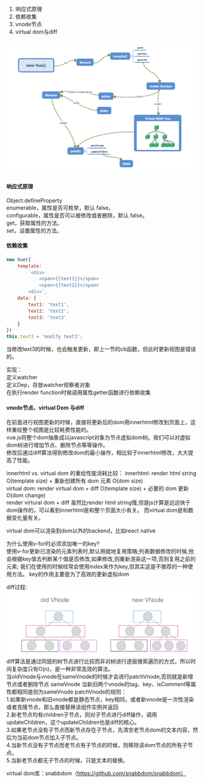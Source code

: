 1. 响应式原理
2. 依赖收集
3. vnode节点
4. virtual dom与diff

![avatar](https://github.com/Dawnlee/practice-demo/blob/develop/front-end/vue/vue1.png?raw=true)

#### 响应式原理

Object.defineProperty  
enumerable，属性是否可枚举，默认 false。  
configurable，属性是否可以被修改或者删除，默认 false。   
get，获取属性的方法。   
set，设置属性的方法。 

#### 依赖收集
```javascript
new Vue({  
    template:   
        `<div>  
            <span>{{text1}}</span>   
            <span>{{text2}}</span>   
        <div>`,  
    data: {  
        text1: 'text1',  
        text2: 'text2',  
        text3: 'text3'  
    }  
})
this.text3 = 'modify text3';
```

当修改text3的时候，也会触发更新，即上一节的cb函数，但此时更新视图是错误的。


实现：  
定义watcher  
定义Dep，存放watcher观察者对象   
在执行render function时候调用属性getter函数进行依赖收集

#### vnode节点、virtual Dom 与diff
在前面进行视图更新的时候，直接将更新后的dom用innerhtml修改到页面上，这样重绘整个视图是比较耗费性能的。  
vue.js将整个dom抽象成以javascript对象为节点虚拟dom树。我们可以对虚拟dom树进行增加节点、删除节点等等操作。  
修改后通过diff算法得到修改dom的最小操作，相比较于innerhtml修改，大大提高了性能。 


innerhtml vs. virtual dom 的重绘性能消耗比较： 
innerhtml: render html string O(template size) + 重新创建所有 dom 元素 O(dom size)  
virtual dom: render virtual dom + diff O(template size) + 必要的 dom 更新 O(dom change)  
render virtural dom + diff 虽然比render html string慢,但是js计算是远远快于dom操作的，可以看到innerhtml是和整个页面大小有关。
而virtual dom是和数据变化量有关。


virtual dom可以渲染到dom以外的backend，比如react native


为什么使用v-for时必须添加唯一的key?  
使用v-for更新已渲染的元素列表时,默认用就地复用策略;列表数据修改的时候,他会根据key值去判断某个值是否修改,如果修改,则重新渲染这一项,否则复用之前的元素;
我们在使用的时候经常会使用index来作为key,但其实这是不推荐的一种使用方法。
key的作用主要是为了高效的更新虚拟dom


diff过程:  
![avatar](https://github.com/Dawnlee/practice-demo/blob/develop/front-end/vue/diff.png?raw=true)  
diff算法是通过同层的树节点进行比较而非对树进行逐层搜索遍历的方式，所以时间复杂度只有O(n)，是一种非常高效的算法。  
当oldVnode与vnode在sameVnode的时候才会进行patchVnode,否则就是新增节点或者删除节点
sameVnode 当新旧两个vnode的tag、key、isComment等属性都相同是则为sameVnode
patchVnode的规则：  
1.如果新vnode和旧vnode都是静态节点，key相同，或者新vnode是一次性渲染或者克隆节点，那么直接替换该组件实例并返回  
2.新老节点均有children子节点，则对子节点进行diff操作，调用updateChildren，这个updateChildren也是diff的核心。  
3.如果老节点没有子节点而新节点存在子节点，先清空老节点dom的文本内容，然后为当前dom节点加入子节点。  
4.当新节点没有子节点而老节点有子节点的时候，则移除该dom节点的所有子节点。  
5.当新老节点都无子节点的时候，只是文本的替换。  


virtual dom库：snabbdom（https://github.com/snabbdom/snabbdom）